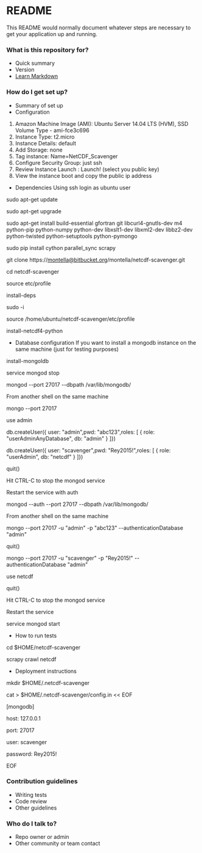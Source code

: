 # README #

This README would normally document whatever steps are necessary to get your application up and running.

### What is this repository for? ###

* Quick summary
* Version
* [Learn Markdown](https://bitbucket.org/tutorials/markdowndemo)

### How do I get set up? ###

* Summary of set up
* Configuration
1.  Amazon Machine Image (AMI): Ubuntu Server 14.04 LTS (HVM), SSD Volume Type - ami-fce3c696
2.  Instance Type: t2.micro
3.  Instance Details: default
4. Add Storage: none
5. Tag instance: Name=NetCDF_Scavenger
6. Configure Security Group: just ssh
7. Review Instance Launch : Launch! (select you public key)
8. View the instance boot and copy the public ip address
* Dependencies
Using ssh login as ubuntu user

sudo apt-get update

sudo apt-get upgrade

sudo apt-get install build-essential gfortran git libcurl4-gnutls-dev m4 python-pip python-numpy python-dev libxslt1-dev libxml2-dev libbz2-dev python-twisted python-setuptools python-pymongo

sudo pip install cython parallel_sync scrapy

git clone https://montella@bitbucket.org/montella/netcdf-scavenger.git 

cd netcdf-scavenger

source etc/profile

install-deps

sudo -i

source /home/ubuntu/netcdf-scavenger/etc/profile

install-netcdf4-python

* Database configuration
If you want to install a mongodb instance on the same machine (just for testing purposes)

install-mongoldb

service mongod stop

mongod --port 27017 --dbpath /var/lib/mongodb/

From another shell on the same machine

mongo --port 27017

use admin

db.createUser({ user: "admin",pwd: "abc123",roles: [ { role: "userAdminAnyDatabase", db: "admin" } ]})

db.createUser({ user: "scavenger",pwd: "Rey2015!",roles: [ { role: "userAdmin", db: "netcdf" } ]})

quit()

Hit CTRL-C to stop the mongod service

Restart the service with auth

mongod --auth --port 27017 --dbpath /var/lib/mongodb/

From another shell on the same machine

mongo --port 27017 -u "admin" -p "abc123" --authenticationDatabase "admin"

quit()

mongo --port 27017 -u "scavenger" -p "Rey2015!" --authenticationDatabase "admin"

use netcdf

quit()

Hit CTRL-C to stop the mongod service

Restart the service

service mongod start

* How to run tests

cd $HOME/netcdf-scavenger

scrapy crawl netcdf

* Deployment instructions

mkdir $HOME/.netcdf-scavenger

cat > $HOME/.netcdf-scavenger/config.in << EOF

[mongodb]

host: 127.0.0.1

port: 27017

user: scavenger

password: Rey2015!

EOF

### Contribution guidelines ###

* Writing tests
* Code review
* Other guidelines

### Who do I talk to? ###

* Repo owner or admin
* Other community or team contact
